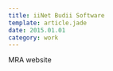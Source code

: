 ```yaml
---
title: iiNet Budii Software
template: article.jade
date: 2015.01.01
category: work
---
```


MRA website
